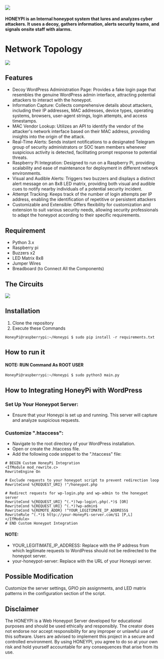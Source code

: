 <img src="https://github.com/MXCAlldev/HoneyPi/blob/main/WEB_Honeypot.png" />

#### HONEYPI is an Internal honeypot system that lures and analyzes cyber attackers. It uses a decoy, gathers information, alerts security teams, and signals onsite staff with alarms.

# Network Topology
<img src="https://github.com/MXCAlldev/HoneyPi/blob/main/Network%20Topology.png" />

## Features

* Decoy WordPress Administration Page: Provides a fake login page that resembles the genuine WordPress admin interface, attracting potential attackers to interact with the honeypot.
* Information Capture: Collects comprehensive details about attackers, including their IP addresses, MAC addresses, device types, operating systems, browsers, user-agent strings, login attempts, and access timestamps.
* MAC Vendor Lookup: Utilizes an API to identify the vendor of the attacker's network interface based on their MAC address, providing insights into the origin of the attack.
* Real-Time Alerts: Sends instant notifications to a designated Telegram group of security administrators or SOC team members whenever suspicious activity is detected, facilitating prompt response to potential threats.
* Raspberry Pi Integration: Designed to run on a Raspberry Pi, providing scalability and ease of maintenance for deployment in different network environments.
* Visual and Audible Alerts: Triggers two buzzers and displays a distinct alert message on an 8x8 LED matrix, providing both visual and audible cues to notify nearby individuals of a potential security incident.
* Attempt Tracking: Keeps track of the number of login attempts per IP address, enabling the identification of repetitive or persistent attackers
* Customizable and Extensible: Offers flexibility for customization and extension to suit various security needs, allowing security professionals to adapt the honeypot according to their specific requirements.

## Requirement
* Python 3.x 
* Raspberry pi
* Buzzers x2
* LED Matrix 8x8
* Jumper Wires
* Breadboard (to Connect All the Components)

## The Circuits

<img src="https://github.com/MXCAlldev/HoneyPi/blob/main/Diagram.png" />

## Installation
1. Clone the repository
2. Execute these Commands

```console
HoneyPi@raspberrypi:~/Honeypi $ sudo pip install -r requirements.txt
```
## How to run it
#### NOTE: RUN Command As ROOT USER

```console
HoneyPi@raspberrypi:~/Honeypi $ sudo python3 main.py
```

## How to Integrating HoneyPi with WordPress
### Set Up Your Honeypot Server:
* Ensure that your Honeypi is set up and running. This server will capture and analyze suspicious requests.
### Customize ".htaccess":
* Navigate to the root directory of your WordPress installation.
* Open or create the .htaccess file.
* Add the following code snippet to the ".htaccess" file:
```console
# BEGIN Custom HoneyPi Integration
<IfModule mod_rewrite.c>
RewriteEngine On

# Exclude requests to your honeypot script to prevent redirection loop
RewriteCond %{REQUEST_URI} !^/honeypot.php

# Redirect requests for wp-login.php and wp-admin to the honeypot server
RewriteCond %{REQUEST_URI} ^(.*)?wp-login\.php(.*)$ [OR]
RewriteCond %{REQUEST_URI} ^(.*)?wp-admin$
RewriteCond %{REMOTE_ADDR} !^YOUR_LEGITIMATE_IP_ADDRESS$
RewriteRule ^(.*)$ http://your-HoneyPi-server.com/$1 [P,L]
</IfModule>
# END Custom Honeypot Integration
```
#### NOTE:
* YOUR_LEGITIMATE_IP_ADDRESS: Replace with the IP address from which legitimate requests to WordPress should not be redirected to the honeypot server.
* your-honeypot-server: Replace with the URL of your Honeypi server.

## Possible Modification

Customize the server settings, GPIO pin assignments, and LED matrix patterns in the configuration section of the script.

## Disclaimer
The HONEYPI is a Web Honeypot Server developed for educational purposes and should be used ethically and responsibly. The creator does not endorse nor accept responsibility for any improper or unlawful use of this software. Users are advised to implement this project in a secure and controlled environment. By using HONEYPI, you agree to do so at your own risk and hold yourself accountable for any consequences that arise from its use.

